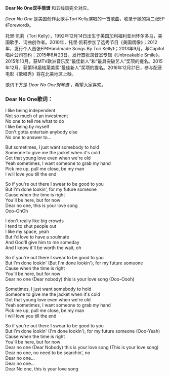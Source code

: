 

**Dear No One双手简谱** 和五线谱完全对应。

_Dear No One_ 是美国创作女歌手Tori Kelly演唱的一首歌曲，收录于她的第二张EP《Foreword》。

托里·凯莉（Tori
Kelly），1992年12月14日出生于美国加利福利亚州怀尔多马，美国歌手、词曲创作者。2010年，托里·凯莉参加了选秀节目《美国偶像》；2012年，发行个人首张EP《Handmade
Songs By Tori Kelly》；2013年9月，与Capitol唱片公司签约；2015年6月23日，发行首张录音室专辑《Unbreakable
Smile》。2015年10月，获MTV欧洲音乐奖“最佳新人”和“最具突破艺人”奖项的提名。2015年12月，获第58届格莱美奖“最佳新人”奖项的提名。2016年12月21日，参与配音电影《歌唱秀》将在北美地区上映。

歌词下方是 _Dear No One钢琴谱_ ，希望大家喜欢。

### Dear No One歌词：

I like being independent  
Not so much of an investment  
No one to tell me what to do  
I like being by myself  
Don't gotta entertain anybody else  
No one to answer to...

But sometimes, I just want somebody to hold  
Someone to give me the jacket when it's cold  
Got that young love even when we're old  
Yeah sometimes, I want someone to grab my hand  
Pick me up, pull me close, be my man  
I will love you till the end

So if you're out there I swear to be good to you  
But I'm done lookin', for my future someone  
Cause when the time is right  
You'll be here, but for now  
Dear no one, this is your love song  
Ooo-OhOh

I don't really like big crowds  
I tend to shut people out  
I like my space, yeah  
But I'd love to have a soulmate  
And God'll give him to me someday  
And I know it'll be worth the wait, oh

So if you're out there I swear to be good to you  
But I'm done lookin' (But I'm done lookin'), for my future someone  
Cause when the time is right  
You'll be here, but for now  
Dear no one (Dear nobody) this is your love song (Ooo-Oooh)

Sometimes, I just want somebody to hold  
Someone to give me the jacket when it's cold  
Got that young love even when we're old  
Yeah sometimes, I want someone to grab my hand  
Pick me up, pull me close, be my man  
I will love you till the end

So if you're out there I swear to be good to you  
But I'm done lookin' (I'm done lookin'), for my future someone (Ooo-Yeah)  
Cause when the time is right  
You'll be here, but for now  
Dear no one (Dear Nobody) this is your love song (This is your love song)  
Dear no one, no need to be searchin', no  
Dear no one...  
Dear no one...  
Dear No one, this is your love song

